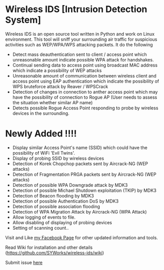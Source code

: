 Wireless IDS [Intrusion Detection System] 
=========================================

Wireless IDS is an open source tool written in Python and work on Linux environment. This tool will sniff your surrounding air traffic for suspicious activities such as WEP/WPA/WPS attacking packets. It do the following
* Detect mass deauthentication sent to client / access point which unreasonable amount indicate possible WPA attack for handshakes.
* Continual sending data to access point using broadcast MAC address which indicate a possibility of WEP attacks
* Unreasonable amount of communication between wireless client and access point using EAP authentication which indicate the possibility of WPS bruteforce attack by Reaver / WPSCrack
* Detection of changes in connection to anther access point which may have the possibility of connection to Rogue AP (User needs to assess the situation whether similar AP name)
* Detects possible Rogue Access Point responding to probe by wireless devices in the surrounding.

Newly Added !!!!
======================
* Display similar Access Point's name (SSID) which could have the possibility of WiFi 'Evil Twins'.
* Display of probing SSID by wireless devices
* Detection of Korek Chopchop packets sent by Aircrack-NG (WEP attacks)
* Detection of Fragmentation PRGA packets sent by Aircrack-NG (WEP attacks)
* Detection of possible WPA Downgrade attack by MDK3
* Detection of possible Michael Shutdown exploitation (TKIP) by MDK3
* Detection of Beacon flooding by MDK3
* Detection of possible Authentication DoS by MDK3
* Detection of possible association flooding
* Detection of WPA Migration Attack by Aircrack-NG (WPA Attack)
* Allow logging of events to file.
* Allow disabling of displaying of probing devices
* Setting of scanning count..


Visit and Like [my Facebook Page](https://www.facebook.com/syworks) for other updated information and tools.

Read Wiki for installation and other details (https://github.com/SYWorks/wireless-ids/wiki)

Submit issue [here](https://github.com/SYWorks/wireless-ids/issues)
